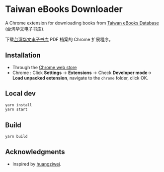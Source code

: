 # Taiwan eBooks Downloader

A Chrome extension for downloading books from [Taiwan eBooks Database](http://taiwanebook.ncl.edu.tw/) (台湾华文电子书库).

下载[台湾华文电子书库](http://taiwanebook.ncl.edu.tw/) PDF 档案的 Chrome 扩展程序。

## Installation

- Through the [Chrome web store](https://chrome.google.com/webstore/detail/taiwan-ebooks-downloader/njahmpkifjjkgelmjpeaflclneafiblp)
- Chrome : Click **Settings** -> **Extensions** -> Check **Developer mode**-> **Load unpacked extension**, navigate to the `chrome` folder, click OK.

## Local dev

```sh
yarn install
yarn start
```

## Build

```sh
yarn build
```

## Acknowledgments

- Inspired by [huangziwei](https://github.com/huangziwei/tweb).
